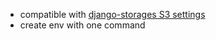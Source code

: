 +   compatible with [django-storages S3 settings](https://django-storages.readthedocs.io/en/latest/backends/amazon-S3.html)
+   create env with one command
